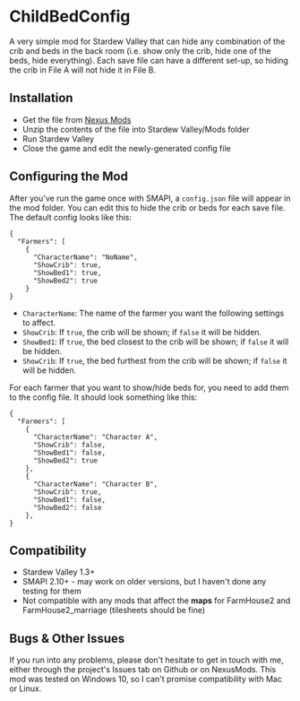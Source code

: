 # ChildBedConfig
<p>A very simple mod for Stardew Valley that can hide any combination of the crib and beds in the back room (i.e. show only the crib, hide one of the beds, hide everything).  Each save file can have a different set-up, so hiding the crib in File A will not hide it in File B.</p>

## Installation
* Get the file from <a href="https://www.nexusmods.com/stardewvalley/mods/3540">Nexus Mods</a>
* Unzip the contents of the file into Stardew Valley/Mods folder
* Run Stardew Valley
* Close the game and edit the newly-generated config file

## Configuring the Mod
After you've run the game once with SMAPI, a `config.json` file will appear in the mod folder.  You can edit this to hide the crib or beds for each save file.  The default config looks like this:

```
{
  "Farmers": [
    {
      "CharacterName": "NoName",
      "ShowCrib": true,
      "ShowBed1": true,
      "ShowBed2": true
    }
}
```

* `CharacterName`: The name of the farmer you want the following settings to affect.
* `ShowCrib`: If `true`, the crib will be shown; if `false` it will be hidden.
* `ShowBed1`: If `true`, the bed closest to the crib will be shown; if `false` it will be hidden.
* `ShowCrib`: If `true`, the bed furthest from the crib will be shown; if `false` it will be hidden.

For each farmer that you want to show/hide beds for, you need to add them to the config file.  It should look something like this:
```
{
  "Farmers": [
    {
      "CharacterName": "Character A",
      "ShowCrib": false,
      "ShowBed1": false,
      "ShowBed2": true
    },
    {
      "CharacterName": "Character B",
      "ShowCrib": true,
      "ShowBed1": false,
      "ShowBed2": false
    },
}
```

## Compatibility
* Stardew Valley 1.3+
* SMAPI 2.10+ - may work on older versions, but I haven't done any testing for them
* Not compatible with any mods that affect the <b>maps</b> for FarmHouse2 and FarmHouse2_marriage (tilesheets should be fine)

## Bugs & Other Issues
If you run into any problems, please don't hesitate to get in touch with me, either through the project's Issues tab on Github or on NexusMods.  This mod was tested on Windows 10, so I can't promise compatibility with Mac or Linux.
